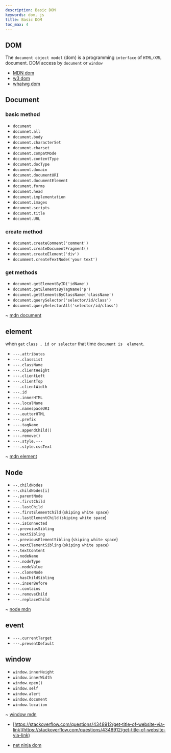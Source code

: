 ```yaml
---
description: Basic DOM
keywords: dom, js
title: Basic DOM
toc_max: 4
---
```


## DOM

The `document object model` (dom) is a programming `interface` of `HTML/XML` document. DOM access by `document` or `window`

* [MDN dom](https://developer.mozilla.org/en-US/docs/Web/API/Document_Object_Model/Introduction)
* [w3 dom](https://www.w3.org/DOM/)
* [whatwg dom](https://dom.spec.whatwg.org/)

## Document

### basic method

* `document`
* `documnet.all`
* `document.body`
* `document.characterSet`
* `document.charset`
* `document.compatMode`
* `document.contentType`
* `document.docType`
* `document.domain`
* `document.documentURI`
* `document.documentElement`
* `document.forms`
* `document.head`
* `document.implementation`
* `document.images`
* `document.scripts`
* `document.title`
* `document.URL`

### create method

 * `document.createComment('comment')`
 * `document.createDocumentFragment()`
 * `document.createElement('div')`
 * `documment.createTextNode('your text')`

### get methods

* `document.getElementByID('idName')`
* `document.getElementsByTagName('p')`
* `document.getElementsByClassName('className')`
* `document.querySelector('selector/id/class')`
* `document.querySelectorAll('selector/id/class')`

~ [mdn document](https://developer.mozilla.org/en-US/docs/Web/API/Document)

## element

when `get` `class , id or selector` that time `document is  element`.

* `---.attributes`
* `---.classList`
* `---.className`
* `---.clientHeight`
* `---.clientLeft`
* `---.clientTop`
* `---.clientWidth`
* `---.id`
* `---.innerHTML`
* `---.localName`
* `---.namespaceURI`
* `---.outterHTML`
* `---.prefix`
* `---.tagName`
* `---.appendChild()`
* `---.remove()`
* `---.style.---`
* `---.style.cssText`

~ [mdn element](https://developer.mozilla.org/en-US/docs/Web/API/Element)

## Node

* `--.childNodes`
* `--.childNodes[i]`
* `--.parentNode`
* `---.firstChild`
* `---.lastChild`
* `---.firstElementChild` (`skiping white space`)
* `---.lastElementChild` (`skiping white space`)
* `---.isConnected`
* `--.prevoiusSibling`
* `--.nextSibling`
* `--.previousElementSibling` (`skiping white space`)
* `--.nextElementSibling` (`skiping white space`)
* `--.textContent`
* `--.nodeName`
* `---.nodeType`
* `---.nodeValue`
* `---.cloneNode`
* `--.hasChildSibling`
* `---.inserBefore`
* `---.contains`
* `---.removeChild`
* `---.replaceChild`

~ [node mdn](https://developer.mozilla.org/en-US/docs/Web/API/Node)

## event

* `---.currentTarget`
* `---.preventDefault`

## window

* `window.innerHeight`
* `window.innerWidth`
* `window.open()`
* `window.self`
* `window.alert`
* `window.document`
* `window.location`

~ [window mdn](https://developer.mozilla.org/en-US/docs/Web/API/Window)

* [https://stackoverflow.com/questions/4348912/get-title-of-website-via-link](https://stackoverflow.com/questions/4348912/get-title-of-website-via-link)

*  [net ninja dom](https://www.youtube.com/watch?v=FIORjGvT0kk&list=PL4cUxeGkcC9gfoKa5la9dsdCNpuey2s-V)
